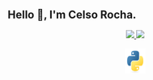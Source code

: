 ## Hello 👋, I'm Celso Rocha.
<div align="center">
  <a href="https://github.com/celsick">
  <img height="180em" src="https://github-readme-stats.vercel.app/api?username=celsick&show_icons=true&theme=tokyonight&include_all_commits=true&count_private=true"/>
  <img height="180em" src="https://github-readme-stats.vercel.app/api/top-langs/?username=celsick&layout=compact&langs_count=16&theme=tokyonight"/>
</div>

<div style="display: inline_block" align="center"><br>
  <img align="center" alt="Python" height="50" width="40" src="https://raw.githubusercontent.com/devicons/devicon/master/icons/python/python-original.svg">
</div>

##

